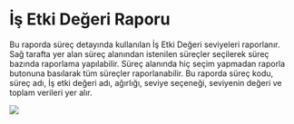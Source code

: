 # İş Etki Değeri Raporu

Bu raporda süreç detayında kullanılan İş Etki Değeri seviyeleri raporlanır. Sağ tarafta yer alan süreç alanından istenilen süreçler seçilerek süreç bazında raporlama yapılabilir. Süreç alanında hiç seçim yapmadan raporla butonuna basılarak tüm süreçler raporlanabilir.
Bu raporda süreç kodu, süreç adı, İş etki değeri adı, ağırlığı, seviye seçeneği, seviyenin değeri ve toplam verileri yer alır.

![](https://docsbimser.blob.core.windows.net/imagecontainer/1-3b819b7e-9af2-4196-b17e-2be6fe5b1467.png)